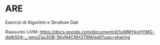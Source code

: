 # ARE
Esercizi di Algoritmi e Strutture Dati

Riassunto IJVM: https://docs.google.com/document/d/1uWMYkvHYMG-dqfk504-_-qmoZgx3GB-5KyN4CNH3TRM/edit?usp=sharing
